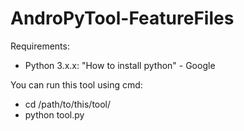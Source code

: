 # AndroPyTool-FeatureFiles

Requirements:
- Python 3.x.x: "How to install python" - Google

You can run this tool using cmd:
- cd /path/to/this/tool/
- python tool.py
